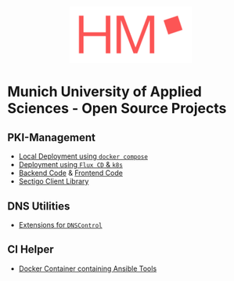 <p align="center">
<img width="250px" src="https://github.com/hm-edu/.github/blob/main/profile/logo.png?raw=true"/>
</p>

# Munich University of Applied Sciences - Open Source Projects

## PKI-Management

- [Local Deployment using `docker compose`](https://github.com/hm-edu/portal-deployment)
- [Deployment using `Flux CD` & `k8s`](https://github.com/hm-edu/infrastructure)
- [Backend Code](https://github.com/hm-edu/portal-backend) & [Frontend Code](https://github.com/hm-edu/portal-frontend)
- [Sectigo Client Library](https://github.com/hm-edu/sectigo-client)

## DNS Utilities

- [Extensions for `DNSControl`](https://github.com/hm-edu/dnscontrol-extended)

## CI Helper

- [Docker Container containing Ansible Tools](https://github.com/hm-edu/ansible-ci)
